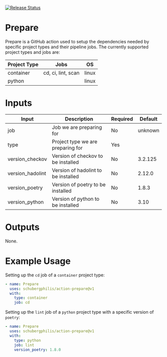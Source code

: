 [![Release Status](https://github.com/schubergphilis/prepare-action/actions/workflows/pipeline.yml/badge.svg)](https://github.com/schubergphilis/prepare-action/actions/workflows/pipeline.yml)

# Prepare

Prepare is a GitHub action used to setup the dependencies needed by specific project types and their pipeline jobs. The
currently supported project types and jobs are:

| Project Type | Jobs               | OS    |
| ------------ | ------------------ | ----- |
| container    | cd, ci, lint, scan | linux |
| python       |                    | linux |

# Inputs

| Input            | Description                         | Required | Default |
| ---------------- | ----------------------------------- | -------- | ------- |
| job              | Job we are preparing for            | No       | unknown |
| type             | Project type we are preparing for   | Yes      |         |
| version_checkov  | Version of checkov to be installed  | No       | 3.2.125 |
| version_hadolint | Version of hadolint to be installed | No       | 2.12.0  |
| version_poetry   | Version of poetry to be installed   | No       | 1.8.3   |
| version_python   | Version of python to be installed   | No       | 3.10    |

# Outputs

None.

# Example Usage

Setting up the `cd` job of a `container` project type:

```yaml
- name: Prepare
  uses: schubergphilis/action-prepare@v1
  with:
    type: container
    job: cd
```

Setting up the `lint` job of a `python` project type with a specific version of `poetry`:

```yaml
- name: Prepare
  uses: schubergphilis/action-prepare@v1
  with:
    type: python
    job: lint
    version_poetry: 1.8.0
```
